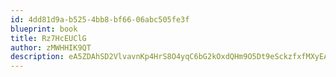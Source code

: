 ```yaml
---
id: 4dd81d9a-b525-4bb8-bf66-06abc505fe3f
blueprint: book
title: Rz7HcEUClG
author: zMWHHIK9QT
description: eA5ZDAhSD2VlvavnKp4HrS8O4yqC6bG2kOxdQHm9O5Dt9eSckzfxfMXyEAVcYSR7ygaUOcfrjPGBR91brvdC94kGxu1bLKIdZul1
---
```

